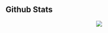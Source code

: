 ## Github Stats  
<div align="center"><img src="https://github-readme-stats.vercel.app/api/top-langs/?username=boriskole&hide_border=true&layout=compact" align="center" /></div>  

<br/>  
